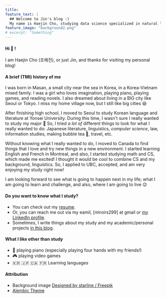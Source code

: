 ```yaml
---
title: 
feature_text: |
  ## Welcome to Jin's blog :)
  My name is Haejin Cho, studying data science specialized in natural language processing.
feature_image: "background2.png"
# excerpt: "Something"
---
```


#### Hi 👋 !
I am Haejin Cho (조해진), or just Jin, and thanks for visiting my personal blog!

#### A brief (TMI) history of me
I was born in Masan, a small city near the sea in Korea, in a Korea-Vietnam mixed family. I was a girl who loves imagination, playing piano, playing games, and reading novels. I also dreamed about living in a BIG city like Seoul or Tokyo. I miss my home village now, but I still like big cities 😆

After finishing high school, I moved to Seoul to study Korean language and literature at Yonsei University. During this time, I wasn't sure I really wanted to study my major 🤔 So, I tried *a lot of* different things to look for what I really wanted to do: Japanese literature, linguistics, *computer science*, law, information studies, making bubble tea 🧋, travel, etc.

Without knowing what I really wanted to do, I moved to Canada to find things that I love and try new things in a new environment. I started learning English and French in Montreal, and also, I started studying math and CS, which made me excited! I thought it would be cool to combine CS and my background, linguistics. So, I applied to UBC, accepted, and am very enjoying my study right now!

I am looking forward to see what is going to happen next in my life; what I am going to learn and challenge, and also, where I am going to live 😉

#### Do you want to know what I study?

- You can check out my [resume](https://github.com/jinjin-tonic/jinjin-tonic.github.io/blob/main/resume.pdf).
- Or, you can reach me out via my eamil, [miroirs299] at gmail or [my LinkedIn profile](https://www.linkedin.com/in/haejin-cho-220a3a1b2/).
- Sometimes, I write things about my study and my academic/personal projects [in this blog](https://jinjin-tonic.github.io/blog/).

#### What I like other than study

- 🎹 playing piano (especially playing four hands with my friends!)
- 🎮 playing video games
- 🇰🇷 🇯🇵 🇨🇦 🇫🇷 Learning languages


#### Attribution
- Background image <a href="http://www.freepik.com">Designed by starline / Freepik</a>
- [Alembic Theme](https://darn.es/)